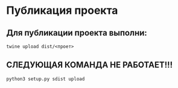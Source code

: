 # Публикация проекта
## Для публикации проекта выполни:
    twine upload dist/<проет>

## СЛЕДУЮЩАЯ КОМАНДА НЕ РАБОТАЕТ!!!
    python3 setup.py sdist upload 
